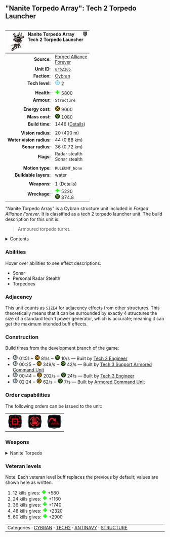 "Nanite Torpedo Array": Tech 2 Torpedo Launcher
----
<table align="right">
    <thead>
        <tr>
            <th align="left" colspan="2">
                <img align="left" src="icons/units/URB2205_icon.png" title="Nanite Torpedo Array unit icon" /><img align="right" src="icons/strategicicons/icon_structure2_antinavy_rest.png" title="icon_structure2_antinavy" />Nanite Torpedo Array<br />Tech 2 Torpedo Launcher
            </th>
        </tr>
    </thead>
    <tbody>
        <tr>
            <td align="right"><strong>Source:</strong></td>
            <td><a href="Forged Alliance Forever">Forged Alliance<br />Forever</a></td>
        </tr>
        <tr>
            <td align="right"><strong>Unit ID:</strong></td>
            <td><a href="https://github.com/FAForever/fa/D:/faf-development/fa/units/URB2205/URB2205_unit.bp"><code>urb2205</code></a></td>
        </tr>
        <tr>
            <td align="right"><strong>Faction:</strong></td>
            <td><a href="_categories.CYBRAN">Cybran</a></td>
        </tr>
        <tr>
            <td align="right"><strong>Tech level:</strong></td>
            <td><img src="icons/T2.png" title="Tech 2" /> 2</td>
        </tr>
        <tr><td align="center" colspan="2"></td></tr>
        <tr>
            <td align="right"><strong>Health:</strong></td>
            <td><img src="icons/health.png" title="Health" /> 5800</td>
        </tr>
        <tr>
            <td align="right"><strong>Armour:</strong></td>
            <td><code>Structure</code></td>
        </tr>
        <tr><td align="center" colspan="2"></td></tr>
        <tr>
            <td align="right"><strong>Energy cost:</strong></td>
            <td><img src="icons/energy.png" title="Energy" /> 9000</td>
        </tr>
        <tr>
            <td align="right"><strong>Mass cost:</strong></td>
            <td><img src="icons/mass.png" title="Mass" /> 1080</td>
        </tr>
        <tr>
            <td align="right"><strong>Build time:</strong></td>
            <td>1446 (<a href="#construction">Details</a>)</td>
        </tr>
        <tr><td align="center" colspan="2"></td></tr>
        <tr>
            <td align="right"><strong>Vision radius:</strong></td>
            <td> <span title="0.40 km, 0.25 mi">20 (400 m)</span></td>
        </tr>
        <tr>
            <td align="right"><strong>Water vision radius:</strong></td>
            <td> <span title="880 m, 0.55 mi">44 (0.88 km)</span></td>
        </tr>
        <tr>
            <td align="right"><strong>Sonar radius:</strong></td>
            <td> <span title="720 m, 0.45 mi">36 (0.72 km)</span></td>
        </tr>
        <tr>
            <td align="right"><strong>Flags:</strong></td>
            <td>Radar stealth<br />Sonar stealth</td>
        </tr>
        <tr><td align="center" colspan="2"></td></tr>
        <tr>
            <td align="right"><strong>Motion type:</strong></td>
            <td><code>RULEUMT_None</code></td>
        </tr>
        <tr>
            <td align="right"><strong>Buildable layers:</strong></td>
            <td>water</td>
        </tr>
        <tr><td align="center" colspan="2"></td></tr>
        <tr>
            <td align="right"><strong>Weapons:</strong></td>
            <td>1 (<a href="#weapons">Details</a>)</td>
        </tr>
        <tr>
            <td align="right"><strong>Wreckage:</strong></td>
            <td><img src="icons/health.png" title="Health" /> 5220<br /><img src="icons/mass.png" title="Mass" /> 874.8</td>
        </tr>
    </tbody>
</table>

"Nanite Torpedo Array" is a Cybran structure unit included in *Forged Alliance Forever*.
It is classified as a tech 2 torpedo launcher unit.
The build description for this unit is:

<blockquote>Armoured torpedo turret.</blockquote>

<details>
<summary>Contents</summary>

1. – <a href="#abilities">Abilities</a>
2. – <a href="#adjacency">Adjacency</a>
3. – <a href="#construction">Construction</a>
4. – <a href="#order-capabilities">Order capabilities</a>
5. – <a href="#weapons">Weapons</a>
6. – <a href="#veteran-levels">Veteran levels</a>
</details>

### Abilities
Hover over abilities to see effect descriptions.

* <span title="Can see blips of units not seen by vision that are on or below water">Sonar</span>
* <span title="Hidden to radar and/or sonar">Personal Radar Stealth</span>
* <span title="Has a weapon that can target things immersed in water">Torpedoes</span>

### Adjacency
This unit counts as `SIZE4` for adjacency effects from other structures. This theoretically means that it can be surrounded by exactly 4 structures the size of a standard tech 1 power generator, which is accurate; meaning it can get the maximum intended buff effects. 

### Construction
Build times from the development branch of the game:
* <img src="icons/time.png" title="Time" /> 01:51 ‒ <img src="icons/energy.png" title="Energy" /> 81/s ‒ <img src="icons/mass.png" title="Mass" /> 10/s — Built by <a href="URL0208">Tech 2 Engineer</a>
* <img src="icons/time.png" title="Time" /> 00:25 ‒ <img src="icons/energy.png" title="Energy" /> 349/s ‒ <img src="icons/mass.png" title="Mass" /> 42/s — Built by <a href="URL0301">Tech 3 Support Armored Command Unit</a>
* <img src="icons/time.png" title="Time" /> 00:44 ‒ <img src="icons/energy.png" title="Energy" /> 202/s ‒ <img src="icons/mass.png" title="Mass" /> 24/s — Built by <a href="URL0309">Tech 3 Engineer</a>
* <img src="icons/time.png" title="Time" /> 02:24 ‒ <img src="icons/energy.png" title="Energy" /> 62/s ‒ <img src="icons/mass.png" title="Mass" /> 7/s — Built by <a href="URL0001">Armored Command Unit</a>

### Order capabilities
The following orders can be issued to the unit:
<table>
<td><img float="left" src="icons/orders/attack.png" title="Attack
Left click for attack order. Right click to toggle target priorities for sniping." /></td>
<td><img float="left" src="icons/orders/stop.png" title="Stop" /></td>
<td><img float="left" src="icons/orders/stand-ground.png" title="Fire State" /></td>
</table>

### Weapons
<details>
<summary>Nanite Torpedo</summary>
<p>
    <table>
        <tr>
            <td align="right"><strong>Target type:</strong></td>
            <td><code>RULEWTT_Unit</code><br />(Anti-Naval)</td>
        </tr>
        <tr>
            <td align="right"><strong>Projectile:</strong></td>
            <td><a href="Projectiles#can-torpedo-nanite-01"><code>CANTorpedoNanite01</code></a></td>
        </tr>
        <tr>
            <td align="right"><strong>DPS estimate:</strong></td>
            <td>225 <span title="Note: This only counts listed stats.">(<u>?</u>)</span></td>
        </tr>
        <tr>
            <td align="right"><strong>Damage:</strong></td>
            <td>60 <span title="Note: This doesn't count some scripted effects.">(<u>?</u>)</span></td>
        </tr>
        <tr>
            <td align="right"><strong>Damage instances:</strong></td>
            <td>3 projectiles<br />5 DoT pulses</td>
        </tr>
        <tr>
            <td align="right"><strong>Damage type:</strong></td>
            <td><code>Normal</code></td>
        </tr>
        <tr>
            <td align="right"><strong>Max range:</strong></td>
            <td> <span title="1200 m, 0.75 mi">60 (1.2 km)</span></td>
        </tr>
        <tr>
            <td align="right"><strong>Firing cycle:</strong></td>
            <td>Once every 4.0s <span title="Note: This doesn't count additional delays such as charging, reloading, and others.">(<u>?</u>)</span></td>
        </tr>
    </table>
</p>
</details>


### Veteran levels
Note: Each veteran level buff replaces the previous by default; values are shown here as written.

1. 12 kills gives: <img src="icons/health.png" title="Health" /> +580
2. 24 kills gives: <img src="icons/health.png" title="Health" /> +1160
3. 36 kills gives: <img src="icons/health.png" title="Health" /> +1740
4. 48 kills gives: <img src="icons/health.png" title="Health" /> +2320
5. 60 kills gives: <img src="icons/health.png" title="Health" /> +2900

<table align="center">
<td width="1215px">Categories : 
<a href="_categories.CYBRAN">CYBRAN</a> · 
<a href="_categories.TECH2">TECH2</a> · 
<a href="_categories.ANTINAVY">ANTINAVY</a> · 
<a href="_categories.STRUCTURE">STRUCTURE</a></td>
</table>
